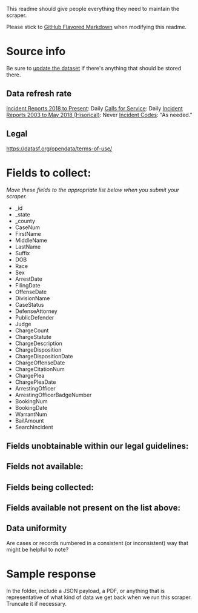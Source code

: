 This readme should give people everything they need to maintain the scraper.

Please stick to [GitHub Flavored Markdown](https://guides.github.com/features/mastering-markdown/) when modifying this readme.  

# Source info
Be sure to [update the dataset](https://www.dolthub.com/repositories/pdap/datasets) if there's anything that should be stored there.

## Data refresh rate
[Incident Reports 2018 to Present](https://data.sfgov.org/Public-Safety/Police-Department-Incident-Reports-2018-to-Present/wg3w-h783): Daily
[Calls for Service](https://data.sfgov.org/Public-Safety/Police-Department-Calls-for-Service/hz9m-tj6z): Daily
[Incident Reports 2003 to May 2018 (Hisorical)](https://data.sfgov.org/Public-Safety/Police-Department-Incident-Reports-Historical-2003/tmnf-yvry): Never
[Incident Codes](https://data.sfgov.org/Public-Safety/Reference-Police-Department-Incident-Code-Crosswal/ci9u-8awy): "As needed."

## Legal
https://datasf.org/opendata/terms-of-use/

# Fields to collect:
_Move these fields to the appropriate list below when you submit your scraper._

* _id
* _state
* _county
* CaseNum
* FirstName
* MiddleName
* LastName
* Suffix
* DOB
* Race
* Sex
* ArrestDate
* FilingDate
* OffenseDate
* DivisionName
* CaseStatus
* DefenseAttorney
* PublicDefender
* Judge
* ChargeCount
* ChargeStatute
* ChargeDescription
* ChargeDisposition
* ChargeDispositionDate
* ChargeOffenseDate
* ChargeCitationNum
* ChargePlea
* ChargePleaDate
* ArrestingOfficer
* ArrestingOfficerBadgeNumber
* BookingNum
* BookingDate
* WarrantNum
* BailAmount
* SearchIncident

## Fields unobtainable within our legal guidelines:

## Fields not available:

## Fields being collected:

## Fields available not present on the list above:

## Data uniformity
Are cases or records numbered in a consistent (or inconsistent) way that might be helpful to note?

# Sample response
In the folder, include a JSON payload, a PDF, or anything that is representative of what kind of data we get back when we run this scraper. Truncate it if necessary.

